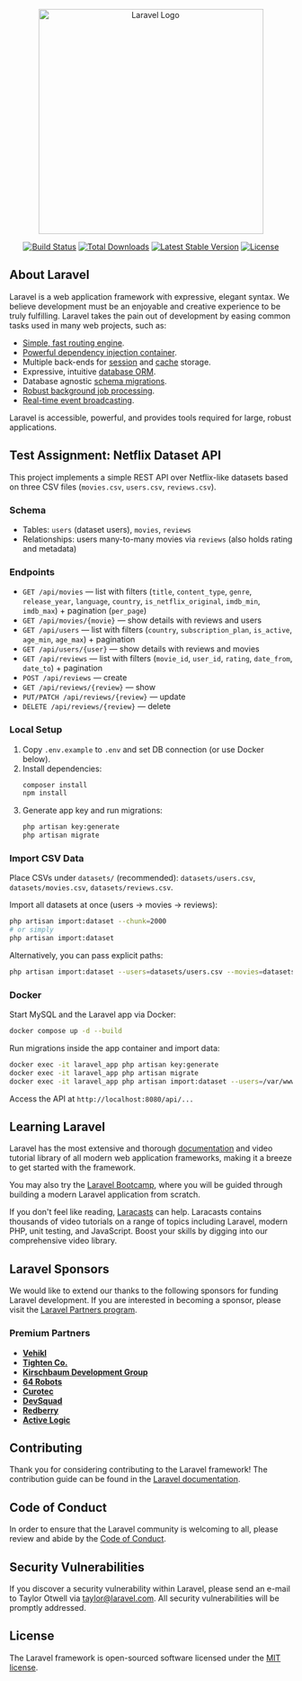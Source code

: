 <p align="center"><a href="https://laravel.com" target="_blank"><img src="https://raw.githubusercontent.com/laravel/art/master/logo-lockup/5%20SVG/2%20CMYK/1%20Full%20Color/laravel-logolockup-cmyk-red.svg" width="400" alt="Laravel Logo"></a></p>

<p align="center">
<a href="https://github.com/laravel/framework/actions"><img src="https://github.com/laravel/framework/workflows/tests/badge.svg" alt="Build Status"></a>
<a href="https://packagist.org/packages/laravel/framework"><img src="https://img.shields.io/packagist/dt/laravel/framework" alt="Total Downloads"></a>
<a href="https://packagist.org/packages/laravel/framework"><img src="https://img.shields.io/packagist/v/laravel/framework" alt="Latest Stable Version"></a>
<a href="https://packagist.org/packages/laravel/framework"><img src="https://img.shields.io/packagist/l/laravel/framework" alt="License"></a>
</p>

## About Laravel

Laravel is a web application framework with expressive, elegant syntax. We believe development must be an enjoyable and creative experience to be truly fulfilling. Laravel takes the pain out of development by easing common tasks used in many web projects, such as:

- [Simple, fast routing engine](https://laravel.com/docs/routing).
- [Powerful dependency injection container](https://laravel.com/docs/container).
- Multiple back-ends for [session](https://laravel.com/docs/session) and [cache](https://laravel.com/docs/cache) storage.
- Expressive, intuitive [database ORM](https://laravel.com/docs/eloquent).
- Database agnostic [schema migrations](https://laravel.com/docs/migrations).
- [Robust background job processing](https://laravel.com/docs/queues).
- [Real-time event broadcasting](https://laravel.com/docs/broadcasting).

Laravel is accessible, powerful, and provides tools required for large, robust applications.

## Test Assignment: Netflix Dataset API

This project implements a simple REST API over Netflix-like datasets based on three CSV files (`movies.csv`, `users.csv`, `reviews.csv`).

### Schema
- Tables: `users` (dataset users), `movies`, `reviews`
- Relationships: users many-to-many movies via `reviews` (also holds rating and metadata)

### Endpoints
- `GET /api/movies` — list with filters (`title`, `content_type`, `genre`, `release_year`, `language`, `country`, `is_netflix_original`, `imdb_min`, `imdb_max`) + pagination (`per_page`)
- `GET /api/movies/{movie}` — show details with reviews and users
- `GET /api/users` — list with filters (`country`, `subscription_plan`, `is_active`, `age_min`, `age_max`) + pagination
- `GET /api/users/{user}` — show details with reviews and movies
- `GET /api/reviews` — list with filters (`movie_id`, `user_id`, `rating`, `date_from`, `date_to`) + pagination
- `POST /api/reviews` — create
- `GET /api/reviews/{review}` — show
- `PUT/PATCH /api/reviews/{review}` — update
- `DELETE /api/reviews/{review}` — delete

### Local Setup
1. Copy `.env.example` to `.env` and set DB connection (or use Docker below).
2. Install dependencies:
   ```bash
   composer install
   npm install
   ```
3. Generate app key and run migrations:
   ```bash
   php artisan key:generate
   php artisan migrate
   ```

### Import CSV Data
Place CSVs under `datasets/` (recommended): `datasets/users.csv`, `datasets/movies.csv`, `datasets/reviews.csv`.

Import all datasets at once (users → movies → reviews):
```bash
php artisan import:dataset --chunk=2000
# or simply
php artisan import:dataset
```

Alternatively, you can pass explicit paths:
```bash
php artisan import:dataset --users=datasets/users.csv --movies=datasets/movies.csv --reviews=datasets/reviews.csv --chunk=1000
```

### Docker
Start MySQL and the Laravel app via Docker:
```bash
docker compose up -d --build
```
Run migrations inside the app container and import data:
```bash
docker exec -it laravel_app php artisan key:generate
docker exec -it laravel_app php artisan migrate
docker exec -it laravel_app php artisan import:dataset --users=/var/www/html/datasets/users.csv --movies=/var/www/html/datasets/movies.csv --reviews=/var/www/html/datasets/reviews.csv
```
Access the API at `http://localhost:8080/api/...`

## Learning Laravel

Laravel has the most extensive and thorough [documentation](https://laravel.com/docs) and video tutorial library of all modern web application frameworks, making it a breeze to get started with the framework.

You may also try the [Laravel Bootcamp](https://bootcamp.laravel.com), where you will be guided through building a modern Laravel application from scratch.

If you don't feel like reading, [Laracasts](https://laracasts.com) can help. Laracasts contains thousands of video tutorials on a range of topics including Laravel, modern PHP, unit testing, and JavaScript. Boost your skills by digging into our comprehensive video library.

## Laravel Sponsors

We would like to extend our thanks to the following sponsors for funding Laravel development. If you are interested in becoming a sponsor, please visit the [Laravel Partners program](https://partners.laravel.com).

### Premium Partners

- **[Vehikl](https://vehikl.com)**
- **[Tighten Co.](https://tighten.co)**
- **[Kirschbaum Development Group](https://kirschbaumdevelopment.com)**
- **[64 Robots](https://64robots.com)**
- **[Curotec](https://www.curotec.com/services/technologies/laravel)**
- **[DevSquad](https://devsquad.com/hire-laravel-developers)**
- **[Redberry](https://redberry.international/laravel-development)**
- **[Active Logic](https://activelogic.com)**

## Contributing

Thank you for considering contributing to the Laravel framework! The contribution guide can be found in the [Laravel documentation](https://laravel.com/docs/contributions).

## Code of Conduct

In order to ensure that the Laravel community is welcoming to all, please review and abide by the [Code of Conduct](https://laravel.com/docs/contributions#code-of-conduct).

## Security Vulnerabilities

If you discover a security vulnerability within Laravel, please send an e-mail to Taylor Otwell via [taylor@laravel.com](mailto:taylor@laravel.com). All security vulnerabilities will be promptly addressed.

## License

The Laravel framework is open-sourced software licensed under the [MIT license](https://opensource.org/licenses/MIT).

